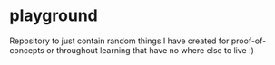 # playground

Repository to just contain random things I have created for proof-of-concepts or throughout learning that have no where else to live :)
